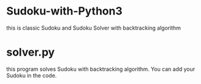 # Sudoku-with-Python3
this is classic Sudoku and Sudoku Solver with backtracking algorithm


# solver.py
this program solves Sudoku with backtracking algorithm. You can add your Sudoku in the code.  
